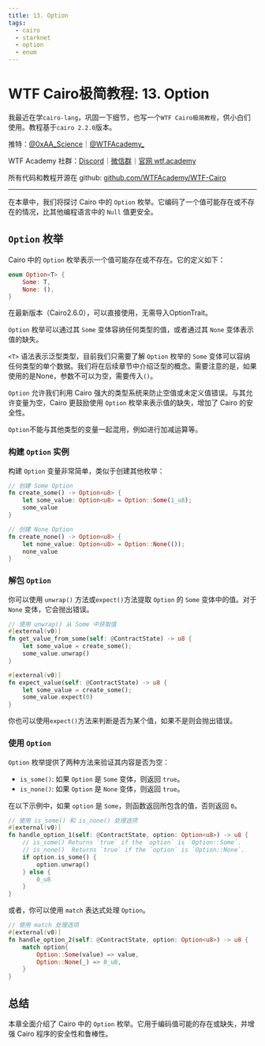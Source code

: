 ```yaml
---
title: 13. Option
tags:
  - cairo
  - starknet
  - option
  - enum
---
```


# WTF Cairo极简教程: 13. Option

我最近在学`cairo-lang`，巩固一下细节，也写一个`WTF Cairo极简教程`，供小白们使用。教程基于`cairo 2.2.0`版本。

推特：[@0xAA_Science](https://twitter.com/0xAA_Science)｜[@WTFAcademy_](https://twitter.com/WTFAcademy_)

WTF Academy 社群：[Discord](https://discord.gg/5akcruXrsk)｜[微信群](https://docs.google.com/forms/d/e/1FAIpQLSe4KGT8Sh6sJ7hedQRuIYirOoZK_85miz3dw7vA1-YjodgJ-A/viewform?usp=sf_link)｜[官网 wtf.academy](https://wtf.academy)

所有代码和教程开源在 github: [github.com/WTFAcademy/WTF-Cairo](https://github.com/WTFAcademy/WTF-Cairo)

---

在本章中，我们将探讨 Cairo 中的 `Option` 枚举。它编码了一个值可能存在或不存在的情况，比其他编程语言中的 `Null` 值更安全。

## `Option` 枚举

Cairo 中的 `Option` 枚举表示一个值可能存在或不存在。它的定义如下：

```rust
enum Option<T> {
    Some: T,
    None: (),
}
```

在最新版本（Cairo2.6.0），可以直接使用，无需导入OptionTrait。

`Option` 枚举可以通过其 `Some` 变体容纳任何类型的值，或者通过其 `None` 变体表示值的缺失。

`<T>` 语法表示泛型类型，目前我们只需要了解 `Option` 枚举的 `Some` 变体可以容纳任何类型的单个数据。我们将在后续章节中介绍泛型的概念。需要注意的是，如果使用的是None，参数不可以为空，需要传入`()`。

`Option` 允许我们利用 Cairo 强大的类型系统来防止空值或未定义值错误。与其允许变量为空，Cairo 更鼓励使用 `Option` 枚举来表示值的缺失，增加了 Cairo 的安全性。

`Option`不能与其他类型的变量一起混用，例如进行加减运算等。

### 构建 `Option` 实例

构建 `Option` 变量非常简单，类似于创建其他枚举：

```rust
// 创建 Some Option
fn create_some() -> Option<u8> {
    let some_value: Option<u8> = Option::Some(1_u8);
    some_value
}

// 创建 None Option
fn create_none() -> Option<u8> {
    let none_value: Option<u8> = Option::None(());
    none_value
}  
```

### 解包 `Option`

你可以使用 `unwrap()` 方法或`expect()`方法提取 `Option` 的 `Some` 变体中的值。对于 `None` 变体，它会抛出错误。

```rust
// 使用 unwrap() 从 Some 中获取值
#[external(v0)]
fn get_value_from_some(self: @ContractState) -> u8 {
    let some_value = create_some();
    some_value.unwrap()
}

#[external(v0)]
fn expect_value(self: @ContractState) -> u8 {
    let some_value = create_some();
    some_value.expect(0)
}
```

你也可以使用`expect()`方法来判断是否为某个值，如果不是则会抛出错误。

### 使用 `Option`

`Option` 枚举提供了两种方法来验证其内容是否为空：

- `is_some()`: 如果 `Option` 是 `Some` 变体，则返回 `true`。
- `is_none()`: 如果 `Option` 是 `None` 变体，则返回 `true`。

在以下示例中，如果 `option` 是 `Some`，则函数返回所包含的值，否则返回 `0`。

```rust
// 使用 is_some() 和 is_none() 处理选项
#[external(v0)]
fn handle_option_1(self: @ContractState, option: Option<u8>) -> u8 {
    // is_some() Returns `true` if the `option` is `Option::Some`.
    // is_none()  Returns `true` if the `option` is `Option::None`.
    if option.is_some() {
        option.unwrap()
    } else {
        0_u8
    }
}
```

或者，你可以使用 `match` 表达式处理 `Option`。

```rust
// 使用 match 处理选项
#[external(v0)]
fn handle_option_2(self: @ContractState, option: Option<u8>) -> u8 {
    match option{
        Option::Some(value) => value,
        Option::None(_) => 0_u8,
    }
}
```

## 总结

本章全面介绍了 Cairo 中的 `Option` 枚举。它用于编码值可能的存在或缺失，并增强 Cairo 程序的安全性和鲁棒性。
